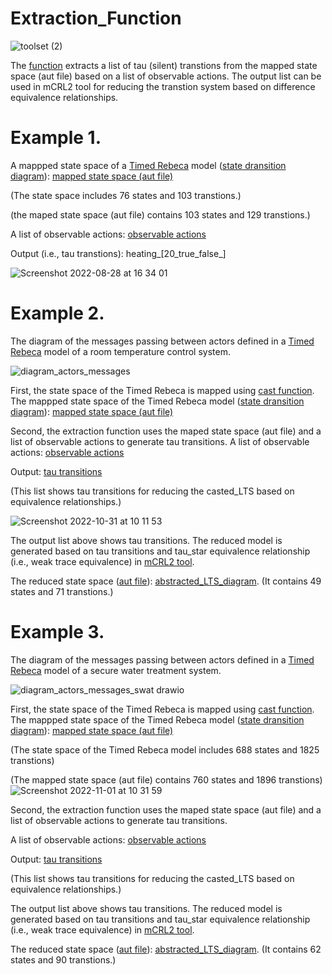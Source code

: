 # Extraction_Function


![toolset (2)](https://user-images.githubusercontent.com/45528113/199217821-f1f13995-c50d-4d2a-8b61-2e1594b15981.jpg)




The <a href="https://github.com/fereidoun-moradi/Extraction_Function/blob/main/extraction_function">function</a> extracts a list of tau (silent) transtions 
from the mapped state space (aut file) based on a list of observable actions. The output list can be used in mCRL2 tool for reducing the transtion system based on difference equivalence relationships.


# Example 1.
A mappped state space of a <a href="https://github.com/fereidoun-moradi/Abstraction-tool/blob/main/RV-Example.rebeca">Timed Rebeca</a> model (<a href="https://github.com/fereidoun-moradi/cast_function/blob/main/RV_Example.png">state dransition diagram</a>): <a href="https://github.com/fereidoun-moradi/cast_function/blob/main/castfile.aut">mapped state space (aut file)</a>

(The state space includes 76 states and 103 transtions.)

(the maped state space (aut file) contains 103 states and 129 transtions.)

A list of observable actions:  <a href="https://github.com/fereidoun-moradi/Extraction_Function/blob/main/observable_actions.txt">observable actions</a>

Output (i.e., tau transtions): heating_[20_true_false_]


![Screenshot 2022-08-28 at 16 34 01](https://user-images.githubusercontent.com/45528113/187079441-b0a7669a-6f8a-48f2-bb1d-fc9182e52985.png)

# Example 2.
The diagram of the messages passing between actors defined in a <a href="https://github.com/fereidoun-moradi/cast_function/blob/main/OneRoomTemp_mode.rebeca">Timed Rebeca</a>  model of a room temperature control system.

![diagram_actors_messages](https://user-images.githubusercontent.com/45528113/198962230-89231591-082f-4591-b449-b58471ea3488.jpg)

First, the state space of the Timed Rebeca is mapped using <a href="https://github.com/fereidoun-moradi/cast_function/blob/main/OneRoomTemp_mode.rebeca">cast function</a>.
The mappped state space of the Timed Rebeca model (<a href="https://github.com/fereidoun-moradi/cast_function/blob/main/state_transition_diagram.png">state dransition diagram</a>): <a href="https://github.com/fereidoun-moradi/cast_function/blob/main/castfile_exp2.aut">mapped state space (aut file)</a>


Second, the extraction function uses the maped state space (aut file) and a list of observable actions to generate tau transitions. 
A list of observable actions:  <a href="https://github.com/fereidoun-moradi/Extraction_Function/blob/main/observable_actions_exp2.txt">observable actions</a>

Output: <a href="https://github.com/fereidoun-moradi/extraction_Function/blob/main/tau_transitions_exp2.txt">tau transitions</a>

(This list shows tau transitions for reducing the casted_LTS based on equivalence relationships.)


![Screenshot 2022-10-31 at 10 11 53](https://user-images.githubusercontent.com/45528113/198972831-22fd55fc-ffb1-442d-b6e4-eca6a1a7b06c.png)


The output list above shows tau transitions.
The reduced model is generated based on tau transitions and tau_star equivalence relationship (i.e., weak trace equivalence) in <a href="https://github.com/fereidoun-moradi/mCRL2">mCRL2 tool</a>.

The reduced state space (<a href="https://github.com/fereidoun-moradi/extraction_Function/blob/main/OneRoomTemp_mode_casted_tau_star.lts">aut file</a>): <a href="https://github.com/fereidoun-moradi/extraction_Function/blob/main/abstracted_LTS_exp2.png">abstracted_LTS_diagram</a>. (It contains 49 states and 71 transtions.)


# Example 3.
The diagram of the messages passing between actors defined in a <a href="https://github.com/fereidoun-moradi/cast_function/blob/main/SWaT_Time_WithoutAttacks.rebeca">Timed Rebeca</a> model of a secure water treatment system.

![diagram_actors_messages_swat drawio](https://user-images.githubusercontent.com/45528113/199199300-2946742b-285a-46f4-b825-2d81adfcd6ee.png)

First, the state space of the Timed Rebeca is mapped using <a href="https://github.com/fereidoun-moradi/cast_function/blob/main/OneRoomTemp_mode.rebeca">cast function</a>.
The mappped state space of the Timed Rebeca model (<a href="https://github.com/fereidoun-moradi/cast_function/blob/main/SWaT_Time_WithoutAttacks.pdf">state dransition diagram</a>): <a href="https://github.com/fereidoun-moradi/cast_function/blob/main/castfile_exp3.aut">mapped state space (aut file)</a>

(The state space of the Timed Rebeca model includes 688 states and 1825 transtions)

(The mapped state space (aut file) contains 760 states and 1896 transtions)
![Screenshot 2022-11-01 at 10 31 59](https://user-images.githubusercontent.com/45528113/199203830-1efc2b37-976d-4a3d-8807-baec7d2ff869.png)


Second, the extraction function uses the maped state space (aut file) and a list of observable actions to generate tau transitions. 

A list of observable actions:  <a href="https://github.com/fereidoun-moradi/Extraction_Function/blob/main/observable_actions_exp3.txt">observable actions</a>

Output: <a href="https://github.com/fereidoun-moradi/extraction_Function/blob/main/tau_transitions_exp3.txt">tau transitions</a>

(This list shows tau transitions for reducing the casted_LTS based on equivalence relationships.)

The output list above shows tau transitions.
The reduced model is generated based on tau transitions and tau_star equivalence relationship (i.e., weak trace equivalence) in <a href="https://github.com/fereidoun-moradi/mCRL2">mCRL2 tool</a>.

The reduced state space (<a href="https://github.com/fereidoun-moradi/extraction_Function/blob/main/SWaT_Time_WithoutAttacks_casted_v2_tau_star.lts">aut file</a>): <a href="https://github.com/fereidoun-moradi/extraction_Function/blob/main/reduced_state_space_swat.png">abstracted_LTS_diagram</a>. (It contains 62 states and 90 transtions.)


